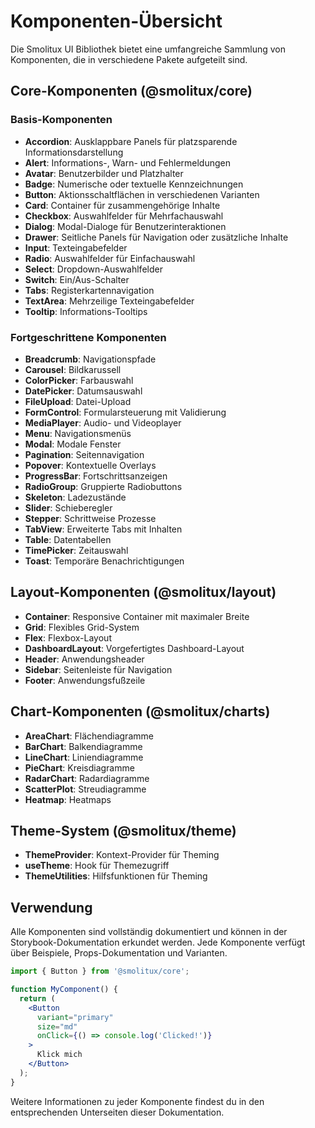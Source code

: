 # Komponenten-Übersicht

Die Smolitux UI Bibliothek bietet eine umfangreiche Sammlung von Komponenten, die in verschiedene Pakete aufgeteilt sind.

## Core-Komponenten (@smolitux/core)

### Basis-Komponenten

- **Accordion**: Ausklappbare Panels für platzsparende Informationsdarstellung
- **Alert**: Informations-, Warn- und Fehlermeldungen
- **Avatar**: Benutzerbilder und Platzhalter
- **Badge**: Numerische oder textuelle Kennzeichnungen
- **Button**: Aktionsschaltflächen in verschiedenen Varianten
- **Card**: Container für zusammengehörige Inhalte
- **Checkbox**: Auswahlfelder für Mehrfachauswahl
- **Dialog**: Modal-Dialoge für Benutzerinteraktionen
- **Drawer**: Seitliche Panels für Navigation oder zusätzliche Inhalte
- **Input**: Texteingabefelder
- **Radio**: Auswahlfelder für Einfachauswahl
- **Select**: Dropdown-Auswahlfelder
- **Switch**: Ein/Aus-Schalter
- **Tabs**: Registerkartennavigation
- **TextArea**: Mehrzeilige Texteingabefelder
- **Tooltip**: Informations-Tooltips

### Fortgeschrittene Komponenten

- **Breadcrumb**: Navigationspfade
- **Carousel**: Bildkarussell
- **ColorPicker**: Farbauswahl
- **DatePicker**: Datumsauswahl
- **FileUpload**: Datei-Upload
- **FormControl**: Formularsteuerung mit Validierung
- **MediaPlayer**: Audio- und Videoplayer
- **Menu**: Navigationsmenüs
- **Modal**: Modale Fenster
- **Pagination**: Seitennavigation
- **Popover**: Kontextuelle Overlays
- **ProgressBar**: Fortschrittsanzeigen
- **RadioGroup**: Gruppierte Radiobuttons
- **Skeleton**: Ladezustände
- **Slider**: Schieberegler
- **Stepper**: Schrittweise Prozesse
- **TabView**: Erweiterte Tabs mit Inhalten
- **Table**: Datentabellen
- **TimePicker**: Zeitauswahl
- **Toast**: Temporäre Benachrichtigungen

## Layout-Komponenten (@smolitux/layout)

- **Container**: Responsive Container mit maximaler Breite
- **Grid**: Flexibles Grid-System
- **Flex**: Flexbox-Layout
- **DashboardLayout**: Vorgefertigtes Dashboard-Layout
- **Header**: Anwendungsheader
- **Sidebar**: Seitenleiste für Navigation
- **Footer**: Anwendungsfußzeile

## Chart-Komponenten (@smolitux/charts)

- **AreaChart**: Flächendiagramme
- **BarChart**: Balkendiagramme
- **LineChart**: Liniendiagramme
- **PieChart**: Kreisdiagramme
- **RadarChart**: Radardiagramme
- **ScatterPlot**: Streudiagramme
- **Heatmap**: Heatmaps

## Theme-System (@smolitux/theme)

- **ThemeProvider**: Kontext-Provider für Theming
- **useTheme**: Hook für Themezugriff
- **ThemeUtilities**: Hilfsfunktionen für Theming

## Verwendung

Alle Komponenten sind vollständig dokumentiert und können in der Storybook-Dokumentation erkundet werden. Jede Komponente verfügt über Beispiele, Props-Dokumentation und Varianten.

```jsx
import { Button } from '@smolitux/core';

function MyComponent() {
  return (
    <Button 
      variant="primary" 
      size="md" 
      onClick={() => console.log('Clicked!')}
    >
      Klick mich
    </Button>
  );
}
```

Weitere Informationen zu jeder Komponente findest du in den entsprechenden Unterseiten dieser Dokumentation.
